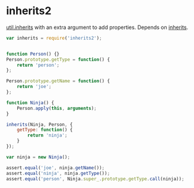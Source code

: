 inherits2
=========

[util.inherits](http://nodejs.org/api/util.html#util_util_inherits_constructor_superconstructor)
with an extra argument to add properties. Depends on [inherits](npmjs.org/package/inherits).

````js
var inherits = require('inherits2');


function Person() {}
Person.prototype.getType = function() {
    return 'person';
};

Person.prototype.getName = function() {
    return 'joe';
};

function Ninja() {
    Person.apply(this, arguments);
}

inherits(Ninja, Person, {
    getType: function() {
        return 'ninja';
    }
});

var ninja = new Ninja();

assert.equal('joe', ninja.getName());
assert.equal('ninja', ninja.getType());
assert.equal('person', Ninja.super_.prototype.getType.call(ninja));
````
